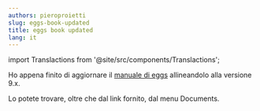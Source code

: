 ```yaml
---
authors: pieroproietti
slug: eggs-book-updated
title: eggs book updated
lang: it
---
```

import Translactions from '@site/src/components/Translactions';

<Translactions path="blog/eggs-book-updated"/>

Ho appena finito di aggiornare il [manuale di eggs](https://penguins-eggs.net/docs/tutorial-eggs/italiano) allineandolo alla versione 9.x.

Lo potete trovare, oltre che dal link fornito, dal menu Documents.





